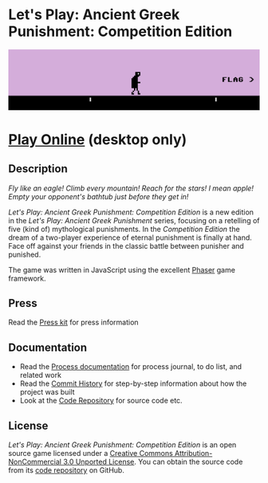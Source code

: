 # Let's Play: Ancient Greek Punishment: Competition Edition

![](images/lets-play-ancient-greek-punishment-competition-edition-banner.png)

# [Play Online](https://www.pippinbarr.com/lets-play-ancient-greek-punishment-competition-edition/) (desktop only)

## Description
*Fly like an eagle! Climb every mountain! Reach for the stars! I mean apple! Empty your opponent's bathtub just before they get in!*

_Let's Play: Ancient Greek Punishment: Competition Edition_ is a new edition in the _Let's Play: Ancient Greek Punishment_ series, focusing on a retelling of five (kind of) mythological punishments. In the _Competition Edition_ the dream of a two-player experience of eternal punishment is finally at hand. Face off against your friends in the classic battle between punisher and punished.

The game was written in JavaScript using the excellent [Phaser](https://phaser.io) game framework.

## Press
Read the [Press kit](../press) for press information

## Documentation
* Read the [Process documentation](../process/README.md) for process journal, to do list, and related work
* Read the [Commit History](https://github.com/pippinbarr/lets-play-ancient-greek-punishment-competition-edition/commits/master) for step-by-step information about how the project was built
* Look at the [Code Repository](https://github.com/pippinbarr/lets-play-ancient-greek-punishment-competition-edition) for source code etc.

## License
_Let's Play: Ancient Greek Punishment: Competition Edition_ is an open source game licensed under a [Creative Commons Attribution-NonCommercial 3.0 Unported License](http://creativecommons.org/licenses/by-nc/3.0/). You can obtain the source code from its [code repository](https://github.com/pippinbarr/lets-play-ancient-greek-punishment-competition-edition) on GitHub.
